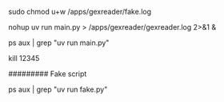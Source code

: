 sudo chmod u+w /apps/gexreader/fake.log

nohup uv run main.py > /apps/gexreader/gexreader.log 2>&1 &

ps aux | grep "uv run main.py"

kill 12345

######### Fake script

ps aux | grep "uv run fake.py"